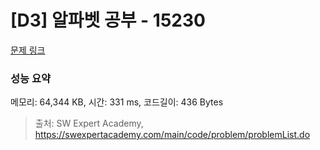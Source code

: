 # [D3] 알파벳 공부 - 15230 

[문제 링크](https://swexpertacademy.com/main/code/problem/problemDetail.do?contestProbId=AYLnMQT6vPADFATf) 

### 성능 요약

메모리: 64,344 KB, 시간: 331 ms, 코드길이: 436 Bytes



> 출처: SW Expert Academy, https://swexpertacademy.com/main/code/problem/problemList.do
